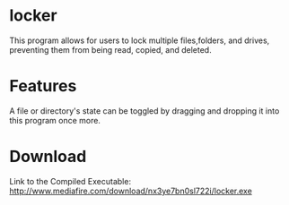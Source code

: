 locker
======

This program allows for users to lock multiple files,folders, and drives, preventing them from being read, copied, and deleted.

Features
========

A file or directory's state can be toggled by dragging and dropping it into this program once more.

Download
========

Link to the Compiled Executable: http://www.mediafire.com/download/nx3ye7bn0sl722i/locker.exe
